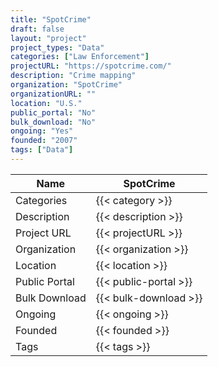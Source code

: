 ```yaml
---
title: "SpotCrime"
draft: false
layout: "project"
project_types: "Data"
categories: ["Law Enforcement"]
projectURL: "https://spotcrime.com/"
description: "Crime mapping"
organization: "SpotCrime"
organizationURL: ""
location: "U.S."
public_portal: "No"
bulk_download: "No"
ongoing: "Yes"
founded: "2007"
tags: ["Data"]
---
```



Name                    |  SpotCrime    
------------------------|----
Categories              | {{< category >}} 
Description             | {{< description >}} 
Project URL             | {{< projectURL >}} 
Organization            | {{< organization >}} 
Location                | {{< location >}} 
Public Portal           | {{< public-portal >}} 
Bulk Download           | {{< bulk-download >}} 
Ongoing                 | {{< ongoing >}} 
Founded                 | {{< founded >}} 
Tags                    | {{< tags >}} 
